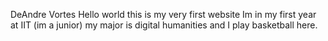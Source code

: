 DeAndre Vortes 
Hello world this is my very first website
Im in my first year at IIT (im a junior) my major is digital humanities and I play basketball here.

